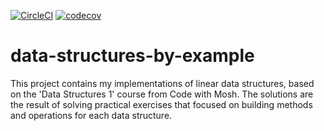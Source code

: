 [![CircleCI](https://dl.circleci.com/status-badge/img/circleci/K6MEbnQdqEgQE7qSJFetp9/3jK9D9Qmk6tp7PHjwzKBJe/tree/main.svg?style=svg&circle-token=CCIPRJ_J8E7uAXYMdzJeqpUxB4BXW_0d8d246beb4a1b920d48a54e5dac37a6fe85781d)](https://dl.circleci.com/status-badge/redirect/circleci/K6MEbnQdqEgQE7qSJFetp9/3jK9D9Qmk6tp7PHjwzKBJe/tree/main)
[![codecov](https://codecov.io/gh/MiroslavKolosnjaji/data-structures-by-example/graph/badge.svg?token=HHr5PA731s)](https://codecov.io/gh/MiroslavKolosnjaji/data-structures-by-example)
# data-structures-by-example
This project contains my implementations of linear data structures, based on the 'Data Structures 1' course from Code with Mosh. The solutions are the result of solving practical exercises that focused on building methods and operations for each data structure.



